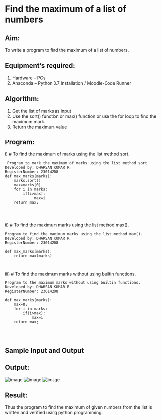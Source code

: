 # Find the maximum of a list of numbers
## Aim:
To write a program to find the maximum of a list of numbers.
## Equipment’s required:
1.	Hardware – PCs
2.	Anaconda – Python 3.7 Installation / Moodle-Code Runner
## Algorithm:
1.	Get the list of marks as input
2.	Use the sort() function or max() function or use the for loop to find the maximum mark.
3.	Return the maximum value
## Program:

i)	# To find the maximum of marks using the list method sort.
```
 Program to mark the maximum of marks using the list method sort
Developed by: DHARSAN KUMAR R
RegisterNumber: 23014208
def max_marks(marks):
    marks.sort()
    max=marks[0]
    for i in marks:
        if(i>max):
             max=i
    return max;
    



```

ii)	# To find the maximum marks using the list method max().
```
Program to find the maximum marks using the list method max().
Developed by: DHARSAN KUMAR R
RegisterNumber: 23014208

def max_marks(marks):
    return max(marks)



```

iii) # To find the maximum marks without using builtin functions.
```
Program to the maximum marks without using builtin functions.
Developed by: DHARSAN KUMAR R
RegisterNumber: 23014208

def max_marks(marks):
    max=0;
    for i in marks:
        if(i>max):
            max=i
    return max;
    



```
## Sample Input and Output


## Output:
![image](https://github.com/DHARSAN23014208/FindMaximum/assets/149365413/a1f1c859-2e0a-4e91-84bb-3753def080c0)
![image](https://github.com/DHARSAN23014208/FindMaximum/assets/149365413/7b75c00f-e711-46f3-8c10-c1af2b2b5fea)
![image](https://github.com/DHARSAN23014208/FindMaximum/assets/149365413/229be703-5ef0-4f5c-b4a6-0e80252c5420)



## Result:
Thus the program to find the maximum of given numbers from the list is written and verified using python programming.
